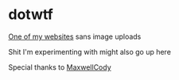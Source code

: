 # dotwtf
[One of my websites](https://laika.wtf) sans image uploads

Shit I'm experimenting with might also go up here

Special thanks to [MaxwellCody](https://github.com/laika/dotwtf/commits?author=MaxwellCody)

